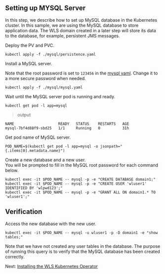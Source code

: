 ## Setting up MYSQL Server

In this step, we describe how to set up MySQL database in the Kubernetes cluster. In this sample, we are using the MySQL database to store application data. The WLS domain created in a later step will store its data to the database, for example, persistent JMS messages.  

Deploy the PV and PVC.
```
kubectl apply -f ./mysql/persistence.yaml
```
Install a MySQL server.   

Note that the root password is set to `123456` in the [mysql yaml](../mysql/mysql.yaml). Change it to a more secure password when needed.
```
kubectl apply -f ./mysql/mysql.yaml
```
Wait until the MySQL server pod is running and ready.
```
kubectl get pod -l app=mysql
```
> output
```
NAME                    READY   STATUS    RESTARTS   AGE
mysql-7bf4d88f9-sbd25   1/1     Running   0          31h
```
Get pod name of MySQL server.
```
POD_NAME=$(kubectl get pod -l app=mysql -o jsonpath="{.items[0].metadata.name}")
```
Create a new database and a new user.  
You will be prompted to fill in the MySQL root password for each command below.
```
kubectl exec -it $POD_NAME -- mysql -p -e "CREATE DATABASE domain1;"
kubectl exec -it $POD_NAME -- mysql -p -e "CREATE USER 'wluser1' IDENTIFIED BY 'wlpwd123';"
kubectl exec -it $POD_NAME -- mysql -p -e "GRANT ALL ON domain1.* TO 'wluser1';"
```

## Verification
Access the new database with the new user.
```
kubectl exec -it $POD_NAME -- mysql -u wluser1 -p -D domain1 -e "show tables;"
```
Note that we have not created any user tables in the database. The purpose of running this query is to verify that the MySQL database has been created correctly.

Next: [Installing the WLS Kubernetes Operator](03-wls-operator.md)
